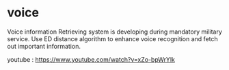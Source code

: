# voice
Voice information Retrieving system is developing during mandatory military service.
Use ED distance algorithm to enhance voice recognition and fetch out important information.

youtube : https://www.youtube.com/watch?v=xZo-bpWrYlk
